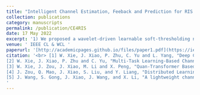 ```yaml
---
title: "Intelligent Channel Estimation, Feeback and Prediction for RIS Systems"
collection: publications
category: manuscripts
permalink: /publication/CE4RIS
date: 17 May 2022
excerpt: '1) We proposed a wavelet-driven learnable soft-thresholding network architectureto joint estimate the direct channel and cascaded channel in RIS systems at the same coherence time by learning the feature of shared pilots. 2) We propose a deep compressed sensing framework to reduce the pilot overhead of cascaded channel estimation for RIS-aided Massive MIMO communication system. 3) We propose a  Transformer empowered quantized sample framework for CSI compression and reconstruction in FDD RIS systems. 4) We propose a distributed learning-based joint channel estimation and feedback scheme for RIS-aided multi-user systems. 5) We proposed a linear network architecture to realize the channel prediction for RIS assisted UAV-LEO Communications. The aboved works were accomplished during my master's degree program'
venue: ' IEEE CL & WCL '
paperurl: '[http://academicpages.github.io/files/paper1.pdf](https://ieeexplore.ieee.org/document/10533725)'
citation: '<br> [1] W. Xie, J. Xiao, P. Zhu, C. Yu and L. Yang, "Deep Compressed Sensing-Based Cascaded Channel Estimation for RIS-Aided Communication Systems," in IEEE Wireless Communications Letters, vol. 11, no. 4, pp. 846-850, April 2022.[<a href="https://JianXiao-24.github.io/files/Deep_Compressed_Sensing-Based_Cascaded_Channel_Estimation_for_RIS-Aided_Communication_Systems.pdf"> Paper</a>] <br>
[2] W. Xie, J. Xiao, P. Zhu and C. Yu, "Multi-Task Learning-Based Channel Estimation for RIS Assisted Multi-User Communication Systems," in IEEE Communications Letters, vol. 26, no. 3, pp. 577-581, March 2022.[<a href="https://JianXiao-24.github.io/files/Multi-Task_Learning-Based_Channel_Estimation_for_RIS_Assisted_Multi-User_Communication_Systems.pdf"> Paper</a>] <br>
[3] W. Xie, J. Zou, J. Xiao, M. Li and X. Peng, "Quan-Transformer Based Channel Feedback for RIS-Aided Wireless Communication Systems," in IEEE Comzomunications Letters, vol. 26, no. 11, pp. 2631-2635, Nov. 2022.[<a href="https://jianxiao-24.github.io/files/Quan-Transformer_Based_Channel_Feedback_for_RIS-Aided_Wireless_Communication_Systems.pdf"> Paper</a>]<br>
[4] J. Zou, Q. Mao, J. Xiao, S. Liu, and Y. Liang, "Distributed Learning-Based Channel Estimation and Feedback for RIS-Aided Massive MIMO Systems," IEEE Wireless Communications Letters, under second round of review, 2024.<br>
[5] J. Wang, S. Gong, J. Xiao, J. Wang, and X. Li, "A lightweight channel prediction network for UAV-LEO Satellite Communications," IEEE Wireless Communications Letters, under second round of review, 2024.
'
---
```




